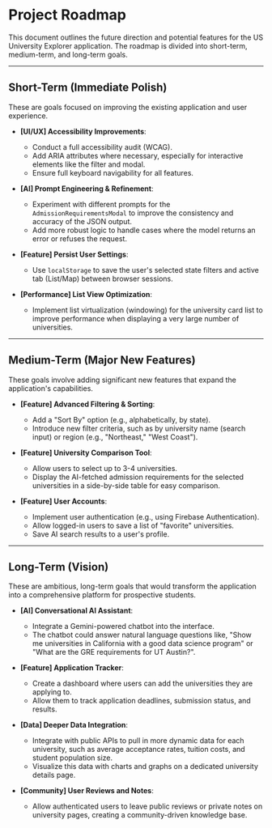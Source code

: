 # Project Roadmap

This document outlines the future direction and potential features for the US University Explorer application. The roadmap is divided into short-term, medium-term, and long-term goals.

---

## Short-Term (Immediate Polish)

These are goals focused on improving the existing application and user experience.

-   **[UI/UX] Accessibility Improvements**:
    -   Conduct a full accessibility audit (WCAG).
    -   Add ARIA attributes where necessary, especially for interactive elements like the filter and modal.
    -   Ensure full keyboard navigability for all features.

-   **[AI] Prompt Engineering & Refinement**:
    -   Experiment with different prompts for the `AdmissionRequirementsModal` to improve the consistency and accuracy of the JSON output.
    -   Add more robust logic to handle cases where the model returns an error or refuses the request.

-   **[Feature] Persist User Settings**:
    -   Use `localStorage` to save the user's selected state filters and active tab (List/Map) between browser sessions.

-   **[Performance] List View Optimization**:
    -   Implement list virtualization (windowing) for the university card list to improve performance when displaying a very large number of universities.

---

## Medium-Term (Major New Features)

These goals involve adding significant new features that expand the application's capabilities.

-   **[Feature] Advanced Filtering & Sorting**:
    -   Add a "Sort By" option (e.g., alphabetically, by state).
    -   Introduce new filter criteria, such as by university name (search input) or region (e.g., "Northeast," "West Coast").

-   **[Feature] University Comparison Tool**:
    -   Allow users to select up to 3-4 universities.
    -   Display the AI-fetched admission requirements for the selected universities in a side-by-side table for easy comparison.

-   **[Feature] User Accounts**:
    -   Implement user authentication (e.g., using Firebase Authentication).
    -   Allow logged-in users to save a list of "favorite" universities.
    -   Save AI search results to a user's profile.

---

## Long-Term (Vision)

These are ambitious, long-term goals that would transform the application into a comprehensive platform for prospective students.

-   **[AI] Conversational AI Assistant**:
    -   Integrate a Gemini-powered chatbot into the interface.
    -   The chatbot could answer natural language questions like, "Show me universities in California with a good data science program" or "What are the GRE requirements for UT Austin?".

-   **[Feature] Application Tracker**:
    -   Create a dashboard where users can add the universities they are applying to.
    -   Allow them to track application deadlines, submission status, and results.

-   **[Data] Deeper Data Integration**:
    -   Integrate with public APIs to pull in more dynamic data for each university, such as average acceptance rates, tuition costs, and student population size.
    -   Visualize this data with charts and graphs on a dedicated university details page.

-   **[Community] User Reviews and Notes**:
    -   Allow authenticated users to leave public reviews or private notes on university pages, creating a community-driven knowledge base.